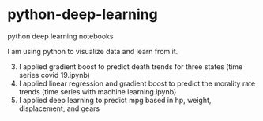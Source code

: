 # python-deep-learning
python deep learning notebooks

I am using python to visualize data and learn from it.

3. I applied gradient boost to predict death trends for three states (time series covid 19.ipynb)
2. I applied linear regression and gradient boost to predict the morality rate trends (time series with machine learning.ipynb)
1. I applied deep learning to predict mpg based in hp, weight, displacement, and gears


